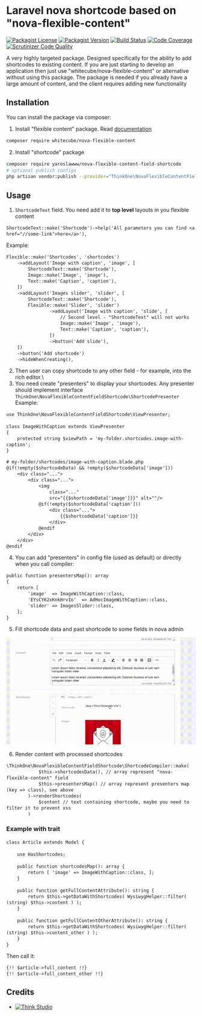 # Laravel nova shortcode based on "nova-flexible-content"

[![Packagist License](https://img.shields.io/packagist/l/yaroslawww/nova-flexible-content-field-shortcode?color=%234dc71f)](https://github.com/yaroslawww/nova-flexible-content-field-shortcode/blob/master/LICENSE.md)
[![Packagist Version](https://img.shields.io/packagist/v/yaroslawww/nova-flexible-content-field-shortcode)](https://packagist.org/packages/yaroslawww/nova-flexible-content-field-shortcode)
[![Build Status](https://scrutinizer-ci.com/g/yaroslawww/nova-flexible-content-field-shortcode/badges/build.png?b=master)](https://scrutinizer-ci.com/g/yaroslawww/nova-flexible-content-field-shortcode/build-status/master)
[![Code Coverage](https://scrutinizer-ci.com/g/yaroslawww/nova-flexible-content-field-shortcode/badges/coverage.png?b=master)](https://scrutinizer-ci.com/g/yaroslawww/nova-flexible-content-field-shortcode/?branch=master)
[![Scrutinizer Code Quality](https://scrutinizer-ci.com/g/yaroslawww/nova-flexible-content-field-shortcode/badges/quality-score.png?b=master)](https://scrutinizer-ci.com/g/yaroslawww/nova-flexible-content-field-shortcode/?branch=master)

A very highly targeted package. Designed specifically for the ability to add shortcodes to existing content. If you are
just starting to develop an application then just use "whitecube/nova-flexible-content" or alternative without using
this package. The package is needed if you already have a large amount of content, and the client requires adding new
functionality

## Installation

You can install the package via composer:

1. Install "flexible content" package. Read [documentation](https://whitecube.github.io/nova-flexible-content/#/)

```bash
composer require whitecube/nova-flexible-content
```

2. Install "shortcode" package

```bash
composer require yaroslawww/nova-flexible-content-field-shortcode
# optional publish configs
php artisan vendor:publish --provider="ThinkOne\NovaFlexibleContentFieldShortcode\ServiceProvider" --tag="config"
```

## Usage

1. `ShortcodeText` field. You need add it to **top level** layouts in you flexible content

```
ShortcodeText::make('Shortcode')->help('All parameters you can find <a href="//some-link">here</a>'),
```

Example:

```injectablephp
Flexible::make('Shortcodes', 'shortcodes')
    ->addLayout('Image with caption', 'image', [
        ShortcodeText::make('Shortcode'),
        Image::make('Image', 'image'),
        Text::make('Caption', 'caption'),
    ])
    ->addLayout('Images slider', 'slider', [
        ShortcodeText::make('Shortcode'),
        Flexible::make('Slider', 'slider')
                ->addLayout('Image with caption', 'slide', [
                    // Second level - "ShortcodeText" will not works
                    Image::make('Image', 'image'),
                    Text::make('Caption', 'caption'),
                ])
                ->button('Add slide'),
    ])
    ->button('Add shortcode')
    ->hideWhenCreating(),
```

2. Then user can copy shortcode to any other field - for example, into the rich editor.\
3. You need create "presenters" to display your shortcodes. Any presenter should implement
   interface `ThinkOne\NovaFlexibleContentFieldShortcode\ShortcodePresenter` \
   Example:

```injectablephp
use ThinkOne\NovaFlexibleContentFieldShortcode\ViewPresenter;

class ImageWithCaption extends ViewPresenter
{
    protected string $viewPath = 'my-folder.shortcodes.image-with-caption';
}
```

```
# my-folder/shortcodes/image-with-caption.blade.php
@if(!empty($shortcodeData) && !empty($shortcodeData['image']))
    <div class="...">
        <div class="...">
            <img
                class="..."
                src="{{$shortcodeData['image']}}" alt=""/>
            @if(!empty($shortcodeData['caption']))
                <div class="...">
                    {{$shortcodeData['caption']}}
                </div>
            @endif
        </div>
    </div>
@endif
```

4. You can add "presenters" in config file (used as default) or directly when you call compiler:

```injectablephp
public function presentersMap(): array
{
    return [
        'image'  => ImageWithCaption::class,
        'EYsCY62xKnkHrvIo'  => AdHocImageWithCaption::class,
        'slider' => ImagesSlider::class,
    ];
}
```

5. Fill shortcode data and past shortcode to some fields in nova admin

![](doc/assets/shortcode_example.gif)

6. Render content with processed shortcodes

```injectablephp
\ThinkOne\NovaFlexibleContentFieldShortcode\ShortcodeCompiler::make(
            $this->shortcodesData(), // array represent "nova-flexible-content" field
            $this->presentersMap() // array represent presenters map (key => class), see above
        )->renderShortcodes(
            $content // text containing shortcode, maybe you need to filter it to prevent xss
        )
```

### Example with trait

```injectablephp
class Article extends Model {

    use HasShortcodes;

    public function shortcodesMap(): array {
        return [ 'image' => ImageWithCaption::class, ];
    }

    public function getFullContentAttribute(): string {
        return $this->getDataWithShortcodes( WysiwygHelper::filter( (string) $this->content ) );
    }
    
    public function getFullContentOtherAttribute(): string {
        return $this->getDataWithShortcodes( WysiwygHelper::filter( (string) $this->content_other ) );
    }
}
```

Then call it:

```injectablephp
{!! $article->full_content !!}
{!! $article->full_content_other !!}
```

## Credits

- [![Think Studio](https://yaroslawww.github.io/images/sponsors/packages/logo-think-studio.png)](https://think.studio/)
